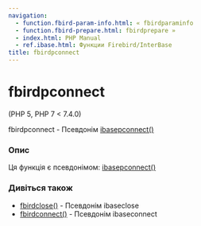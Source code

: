 ```yaml
---
navigation:
  - function.fbird-param-info.html: « fbirdparaminfo
  - function.fbird-prepare.html: fbirdprepare »
  - index.html: PHP Manual
  - ref.ibase.html: Функции Firebird/InterBase
title: fbirdpconnect
---
```

# fbirdpconnect

(PHP 5, PHP 7 < 7.4.0)

fbirdpconnect - Псевдонім [ibasepconnect()](function.ibase-pconnect.html)

### Опис

Ця функція є псевдонімом: [ibasepconnect()](function.ibase-pconnect.html)

### Дивіться також

-   [fbirdclose()](function.fbird-close.html) - Псевдонім ibaseclose
-   [fbirdconnect()](function.fbird-connect.html) - Псевдонім ibaseconnect
